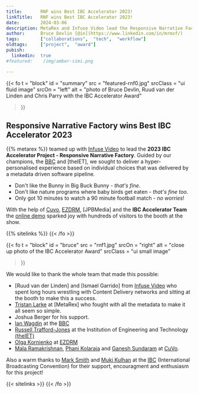 ```yaml
---
title:       RNF wins Best IBC Accelerator 2023!
linkTitle:   RNF wins Best IBC Accelerator 2023!
date:        2024-03-06
description: MetaRex and Infuse Video lead the Responsive Narrative Factory to the Best IBC Accelerator 2023!
author:      Bruce Devlin [@in](https://www.linkedin.com/in/mrmxf/)
tags:        ["collaborations",  "tech",  "workflow"]
oldtags:     ["project",  "award"]
pubish:
  linkedin:  true
#featured:    /img/amber-simi.png

---
```


{{< fo t = "block"
  id    = "summary"
  src   = "featured-rnf0.jpg"
  srcClass   = "ui fluid image"
  srcOn = "left"
  alt   = "photo of Bruce Devlin, Ruud van der Linden and Chris Parry with the IBC Accelerator Award"
>}}
<!-- markdownlint-disable MD025 -->

## Responsive Narrative Factory wins Best IBC Accelerator 2023

{{%  metarex %}} teamed up with [Infuse Video] to lead the **2023 IBC Accelerator Project - Responsive Narrative Factory**. 
Guided by our champions, the [BBC] and [theIET], we sought to deliver a hyper-personalised experience based on individual choices that was delivered by a metadata driven software pipeline.

* Don't like the Bunny in Big Buck Bunny - _that's fine_. 
* Don't like nature programs where baby birds get eaten - _that's fine too_.
* Only got 10 minutes to watch a 90 minute football match - _no worries_!

With the help of [Cuvo], [EZDRM], [JPBMedia] and the **IBC Accelerator Team** the [online demo] sparked joy with hundreds of visitors to the booth at the show.

{{% sitelinks %}}
{{< /fo >}}

{{< fo t = "block"
   id    = "bruce"
   src   = "rnf1.jpg"
   srcOn = "right"
   alt   = "close up photo of the IBC Accelerator Award"
   srcClass = "ui small image"
>}}

We would like to thank the whole team that made this possible: 

* [Ruud van der Linden] and [Ismael Garrido] from [Infuse Video] who spent long hours wrestling with Content Delivery networks and sitting at the booth to make this a success.
* [Tristan Larke] at [MetaRex] who fought with all the metadata to make it all seem so simple.
* Joshua Berger for his support. 
* [Ian Wagdin] at the [BBC]
* [Russell Trafford-Jones] at the Institution of Engineering and Technology [(theIET)]
* [Olga Kornienko] at [EZDRM]
* [Mala Ramakrishnan], [Phani Kolaraja] and [Ganesh Sundaram] at [CuVo]. 

Also a warm thanks to [Mark  Smith] and [Muki Kulhan] at the [IBC] (International Broadcasting Convention) for their support, encouragment and enthusiasm for this project!

{{< sitelinks >}}
{{< /fo >}}

[Tristan Larke]: https://www.linkedin.com/in/tristanlarke/
[Ian Wagdin]:    https://www.linkedin.com/in/ian-wagdin-b2581411/
[BBC]:          https://www.bbc.co.uk/rd/author/?id=author-people-ian-wagdin 
[Russell Trafford-Jones]:  https://www.linkedin.com/in/russell-trafford-jones/
[Mark  Smith]:  https://www.linkedin.com/in/marksmith2017/
[Muki Kulhan]:  https://www.linkedin.com/in/ACoAAABFmH0ByhDceebheeKnI86bhi_XsrBMoVA
[(theIET)]:  https://www.theiet.org
[Olga Kornienko]:  https://www.linkedin.com/in/ACoAAAFsDD0BF1FP91UB7I04RwyUU9JT12PnLJw
[EZDRM]:  https://www.ezdrm.com
[Mala Ramakrishnan]:  https://www.linkedin.com/in/ACoAAAAJfAsBg3svssNHvpaEEEOFBhnxlKcdPlo
[Phani Kolaraja]:  https://www.linkedin.com/in/ACoAAAQlCnoB0_8NOaR15b1_3YRwsDAbM99_kKQ
[Ganesh Sundaram]:  https://www.linkedin.com/in/ACoAAAC-3NEBHezFYZOLS_3DEUkIxn0jfPgGMj4
[CuVo]:  https://cuvo.ai
[IBC]:  https://show.ibc.org
[Infuse Video]:  http://infuse.video

[online demo]:  https://metarex.media/app/demos/